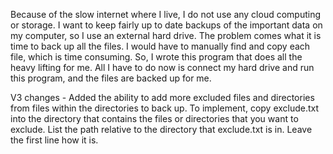 Because of the slow internet where I live, I do not use any cloud computing or storage. I want to keep fairly up to date backups of the important data on my computer, so I use an external hard drive. The problem comes what it is time to back up all the files. I would have to manually find and copy each file, which is time consuming. So, I wrote this program that does all the heavy lifting for me. All I have to do now is connect my hard drive and run this program, and the files are backed up for me.

V3 changes - Added the ability to add more excluded files and directories from files within the directories to back up. To implement, copy exclude.txt into the directory that contains the files or directories that you want to exclude. List the path relative to the directory that exclude.txt is in. Leave the first line how it is.
